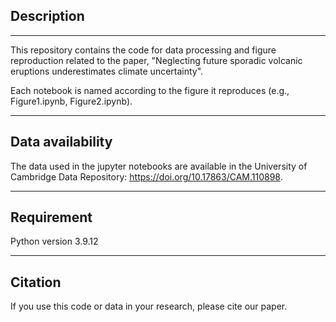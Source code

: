 ## Description
---

This repository contains the code for data processing and figure reproduction related to the paper, "Neglecting future sporadic volcanic eruptions underestimates climate uncertainty". 

Each notebook is named according to the figure it reproduces (e.g., Figure1.ipynb, Figure2.ipynb).

---
## Data availability

The data used in the jupyter notebooks are available in the University of Cambridge Data Repository: https://doi.org/10.17863/CAM.110898.

---
## Requirement

Python version 3.9.12

---
## Citation

If you use this code or data in your research, please cite our paper.

